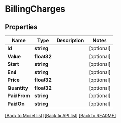 # BillingCharges

## Properties

Name | Type | Description | Notes
------------ | ------------- | ------------- | -------------
**Id** | **string** |  | [optional] 
**Value** | **float32** |  | [optional] 
**Start** | **string** |  | [optional] 
**End** | **string** |  | [optional] 
**Price** | **float32** |  | [optional] 
**Quantity** | **float32** |  | [optional] 
**PaidFrom** | **string** |  | [optional] 
**PaidOn** | **string** |  | [optional] 

[[Back to Model list]](../README.md#documentation-for-models) [[Back to API list]](../README.md#documentation-for-api-endpoints) [[Back to README]](../README.md)


